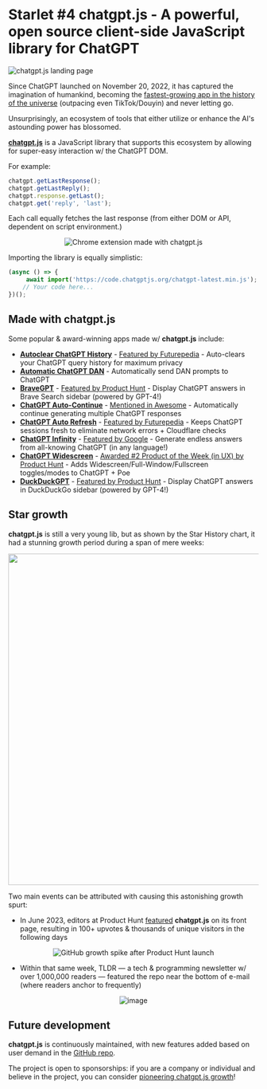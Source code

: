 # Starlet #4 chatgpt.js - A powerful, open source client-side JavaScript library for ChatGPT

<div>

![chatgpt.js landing page](https://raw.githubusercontent.com/kudoai/chatgpt.js/main/docs/_starlet/images/chatgpt-js-landing-page.webp)

</div>

Since ChatGPT launched on November 20, 2022, it has captured the imagination of humankind, becoming the [fastest-growing app in the history of the universe](https://www.zdnet.com/article/chatgpt-just-became-the-fastest-growing-app-of-all-time/) (outpacing even TikTok/Douyin) and never letting go.

Unsurprisingly, an ecosystem of tools that either utilize or enhance the AI's astounding power has blossomed.

**[chatgpt.js](https://chatgpt.js.org)** is a JavaScript library that supports this ecosystem by allowing for super-easy interaction w/ the ChatGPT DOM.

For example:

```js
chatgpt.getLastResponse();
chatgpt.getLastReply();
chatgpt.response.getLast();
chatgpt.get('reply', 'last');
```

Each call equally fetches the last response (from either DOM or API, dependent on script environment.)

<div align="center">

![Chrome extension made with chatgpt.js](https://raw.githubusercontent.com/kudoai/chatgpt.js/main/docs/_starlet/images/chatgpt-extension-loaded.webp)

</div>

Importing the library is equally simplistic:

```js
(async () => {
     await import('https://code.chatgptjs.org/chatgpt-latest.min.js');
    // Your code here...
})();
```

## Made with chatgpt.js

Some popular & award-winning apps made w/ **chatgpt.js** include:

- **[Autoclear ChatGPT History](https://autoclearchatgpt.com)** - <ins>Featured by Futurepedia</ins> - Auto-clears your ChatGPT query history for maximum privacy
- **[Automatic ChatGPT DAN](https://github.com/madkarmaa/automatic-chatgpt-dan)** - Automatically send DAN prompts to ChatGPT
- **[BraveGPT](https://bravegpt.com)** - <ins>Featured by Product Hunt</ins> - Display ChatGPT answers in Brave Search sidebar (powered by GPT-4!)
- **[ChatGPT Auto-Continue](https://chatgptautocontinue.com)** - <ins>Mentioned in Awesome</ins> - Automatically continue generating multiple ChatGPT responses
- **[ChatGPT Auto Refresh](https://chatgptautorefresh.com)** - <ins>Featured by Futurepedia</ins> - Keeps ChatGPT sessions fresh to eliminate network errors + Cloudflare checks
- **[ChatGPT Infinity](https://chatgptinfinity.com)** - <ins>Featured by Google</ins> - Generate endless answers from all-knowing ChatGPT (in any language!)
- **[ChatGPT Widescreen](https://chatgptwidescreen.com)** - <ins>Awarded #2 Product of the Week (in UX) by Product Hunt</ins> - Adds Widescreen/Full-Window/Fullscreen toggles/modes to ChatGPT + Poe
- **[DuckDuckGPT](https://duckduckgpt.com)** - <ins>Featured by Product Hunt</ins> - Display ChatGPT answers in DuckDuckGo sidebar (powered by GPT-4!)

## Star growth

**chatgpt.js** is still a very young lib, but as shown by the Star History chart, it had a stunning growth period during a span of mere weeks:

<div align="center">

<a href="https://star-history.com/#kudoai/chatgpt.js&Timeline">
  <picture>
    <source media="(prefers-color-scheme: dark)" srcset="https://api.star-history.com/svg?repos=kudoai/chatgpt.js&type=Timeline&theme=dark" />
    <img width=665 src="https://api.star-history.com/svg?repos=kudoai/chatgpt.js&type=Timeline" />
  </picture>
</a>

</div>

Two main events can be attributed with causing this astonishing growth spurt:

- In June 2023, editors at Product Hunt [featured](https://www.producthunt.com/products/chatgpt-js#chatgpt-js) **chatgpt.js** on its front page, resulting in 100+ upvotes & thousands of unique visitors in the following days

<div align="center">

![GitHub growth spike after Product Hunt launch](https://raw.githubusercontent.com/kudoai/chatgpt.js/main/docs/_starlet/images/github-traffic-spike-after-product-hunt-launch.webp)

</div>

- Within that same week, TLDR — a tech & programming newsletter w/ over 1,000,000 readers — featured the repo near the bottom of e-mail (where readers anchor to frequently)

<div align="center">

![image](https://raw.githubusercontent.com/kudoai/chatgpt.js/main/docs/_starlet/images/tldr-newslettere-featuring-chatgpt-js.webp)

</div>

## Future development

**chatgpt.js** is continuously maintained, with new features added based on user demand in the [GitHub repo](https://github.com/kudoai/chatgpt.js).

The project is open to sponsorships: if you are a company or individual and believe in the project, you can consider [pioneering chatgpt.js growth](https://github.com/sponsors/kudoai)!
